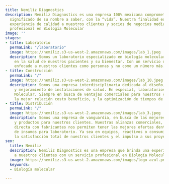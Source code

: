 ```yaml
---
title: Nemiliz Diagnostics
description: Nemiliz Diagnostics es una empresa 100% mexicana comprometida con el
  significado de su nombre a saber, con la “vida”. Nuestra finalidad es brindar una
  experiencia de calidad a nuestros clientes y socios de negocios mediante un servicio
  profesional en Biología Molecular
image: ''
stages:
- title: Laboratorio
  permaLink: "/laboratorio"
  image: https://nemiliz.s3-us-west-2.amazonaws.com/images/lab_1.jpeg
  description: Somos un laboratorio especializado en biología molecular , interesados
    en la salud de nuestros pacientes y su bienestar. Con un servicio de calidad y
    enfocado a nuestros clientes como personas y no como un número más.
- title: Construcción
  permaLink: "/"
  image: https://nemiliz.s3-us-west-2.amazonaws.com/images/lab_10.jpeg
  description: Somos una empresa interdisciplinaria dedicada al diseño, construcción
    y mejoramiento de instalaciones de salud. En especial, laboratorios de Biología
    Molecular. Siempre en busca de ventajas comerciales para nuestros clientes, con
    la mejor relación costo beneficio, y la optimización de tiempos de implementación.
- title: Distribución
  permaLink: "/"
  image: https://nemiliz.s3-us-west-2.amazonaws.com/images/lab_3.jpeg
  description: Somos una empresa de vanguardia, en busca de las mejores tecnologías
    y productos para nuestros clientes. Nuestras alianzas comerciales, y tlrelacion
    directa con fabricantes nos permiten tener las mejores ofertas dentro del mercado
    de insumos para laboratorio. Ya sea en equipos, reactivos o consumibles buscamos
    la satisfacción total de nuestros clientes y el impulso a sus proyectos.
seo:
  title: Nemiliz
  description: Nemiliz Diagnostics es una empresa que brinda una experiencia de calidad
    a nuestros clientes con un servicio profesional en Biología Molecular
  image: https://nemiliz.s3-us-west-2.amazonaws.com/images/logo azul.png
  keywords:
  - Biología molecular

---
```

